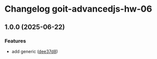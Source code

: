 # Changelog goit-advancedjs-hw-06

## 1.0.0 (2025-06-22)

### Features

* add generic ([dee37d8](https://gitlab.com/goit-uni/js-adv/goit-advancedjs-hw-06/commit/dee37d84dfa317aa87ea60a8b4432b8e9315b016))
